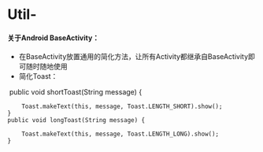 # Util-
#### 关于Android BaseActivity：
* 在BaseActivity放置通用的简化方法，让所有Activity都继承自BaseActivity即可随时随地使用</br>
* 简化Toast：</br>

  public void shortToast(String message) {
  
        Toast.makeText(this, message, Toast.LENGTH_SHORT).show();
    }
    public void longToast(String message) {

        Toast.makeText(this, message, Toast.LENGTH_LONG).show();
    }
    

